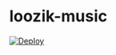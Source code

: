 # loozik-music
[![Deploy](https://www.herokucdn.com/deploy/button.svg)](https://heroku.com/deploy?template=https://github.com/SajuTrident/loozik-music)
